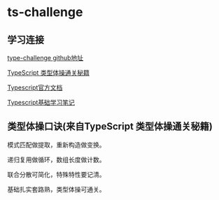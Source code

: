 # ts-challenge

## 学习连接
[type-challenge github地址](https://github.com/type-challenges/type-challenges)

[TypeScript 类型体操通关秘籍](https://juejin.cn/book/7047524421182947366)

[Typescript官方文档](https://www.typescriptlang.org/docs/)

[Typescript基础学习笔记](https://github.com/lin0606/note/blob/main/Typescript/base.md)

## 类型体操口诀(来自TypeScript 类型体操通关秘籍)
模式匹配做提取，重新构造做变换。

递归复用做循环，数组长度做计数。

联合分散可简化，特殊特性要记清。

基础扎实套路熟，类型体操可通关。